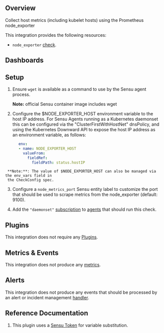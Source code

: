 ## Overview

<!-- Sensu Integration description; supports markdown -->

Collect host metrics (including kubelet hosts) using the Prometheus node_exporter

<!-- Provide a high level overview of the integration contents (e.g. checks, filters, mutators, handlers, assets, etc) -->

This integration provides the following resources:

* `node_exporter` [check].

## Dashboards

<!-- List of supported dashboards w/ screenshots (supports png, jpeg, and gif images; relative paths only; e.g. `![](img/dashboard-1.png)` )-->


## Setup

<!-- Sensu Integration setup instructions, including Sensu agent configuration and external component configuration -->
<!-- EXAMPLE: what configuration (if any) is required in a third-party service to enable monitoring? -->

1. Ensure `wget` is available as a command to use by the Sensu agent process. 
   
   **Note:** official Sensu container image includes wget

2. Configure the $NODE_EXPORTER_HOST environment variable to the host IP address.
      For Sensu Agents running as a Kubernetes daemonset this can be configured
      via the "ClusterFirstWithHostNet" dnsPolicy, and using the Kubernetes
      Downward API to expose the host IP address as an environment variable,
      as follows:

```yaml      
      env:
      - name: NODE_EXPORTER_HOST
        valueFrom:
          fieldRef:
            fieldPath: status.hostIP
```
     **Note:**: The value of $NODE_EXPORTER_HOST can also be managed via the env_vars field in
     the CheckConfig spec.

3. Configure a `node_metrics_port` Sensu entity label to customize the port
      that should be used to scrape metrics from the node_exporter (default: 9100).

4. Add the `"daemonset"` [subscription] to [agents] that should run this check.


## Plugins

<!-- Links to any Sensu Integration dependencies (i.e. Sensu Plugins) -->

This integration does not require any [Plugins].

## Metrics & Events

<!-- List of all metrics or events collected by this integration. -->

This integration does not produce any [metrics].

## Alerts

<!-- List of all alerts generated by this integration. -->

This integration does not produce any events that should be processed by an alert or incident management [handler].

## Reference Documentation

<!-- Please provide links to any relevant reference documentation to help users learn more and/or troubleshoot this integration. -->

1. This plugin uses a [Sensu Token][tokens] for variable substitution.

<!-- Links -->
[check]: https://docs.sensu.io/sensu-go/latest/observability-pipeline/observe-schedule/checks/
[asset]: https://docs.sensu.io/sensu-go/latest/plugins/assets/
[subscription]: https://docs.sensu.io/sensu-go/latest/observability-pipeline/observe-schedule/subscriptions/
[agents]: https://docs.sensu.io/sensu-go/latest/observability-pipeline/observe-schedule/agent/
[annotation]: https://docs.sensu.io/sensu-go/latest/observability-pipeline/observe-schedule/agent/#general-configuration-flags
[plugins]: https://docs.sensu.io/sensu-go/latest/plugins/
[metrics]: https://docs.sensu.io/sensu-go/latest/observability-pipeline/observe-schedule/metrics/
[handler]: https://docs.sensu.io/sensu-go/latest/observability-pipeline/observe-process/handlers/
[tokens]: https://docs.sensu.io/sensu-go/latest/observability-pipeline/observe-schedule/tokens/
